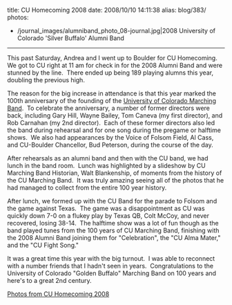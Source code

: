 title: CU Homecoming 2008
date: 2008/10/10 14:11:38
alias: blog/383/
photos:
- /journal_images/alumniband_photo_08-journal.jpg|2008 University of Colorado 'Silver Buffalo' Alumni Band
---
This past Saturday, Andrea and I went up to Boulder for CU Homecoming.  We got to CU right at 11 am for check in for the 2008 Alumni Band and were stunned by the line.  There ended up being 189 playing alumns this year, doubling the previous high. 

The reason for the big increase in attendance is that this year marked the 100th anniversary of the founding of the [University of Colorado Marching Band](http://bands.colorado.edu/marching).  To celebrate the anniversary, a number of former directors were back, including Gary Hill, Wayne Bailey, Tom Caneva (my first director), and Rob Carnahan (my 2nd director).  Each of these former directors also led the band during rehearsal and for one song during the pregame or halftime shows.  We also had appearances by the Voice of Folsom Field, Al Cass, and CU-Boulder Chancellor, Bud Peterson, during the course of the day. 

After rehearsals as an alumni band and then with the CU band, we had lunch in the band room.  Lunch was highlighted by a slideshow by CU Marching Band Historian, Walt Blankenship, of moments from the history of the CU Marching Band.  It was truly amazing seeing all of the photos that he had managed to collect from the entire 100 year history.

After lunch, we formed up with the CU Band for the parade to Folsom and the game against Texas.  The game was a disappointment as CU was quickly down 7-0 on a flukey play by Texas QB, Colt McCoy, and never recovered, losing 38-14.  The halftime show was a lot of fun though as the band played tunes from the 100 years of CU Marching Band, finishing with the 2008 Alumni Band joining them for "Celebration", the "CU Alma Mater," and the "CU Fight Song." 

It was a great time this year with the big turnout.  I was able to reconnect with a number friends that I hadn't seen in years.  Congratulations to the University of Colorado "Golden Buffalo" Marching Band on 100 years and here's to a great 2nd century.

[Photos from CU Homecoming 2008](PhotoAlbum.aspx?ID=CUHOMECOMING2008)